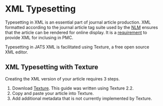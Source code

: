 # XML Typesetting

Typesetting in XML is an essential part of journal article production. XML formatted according to the journal article tag suite used by the [NLM](https://jats.nlm.nih.gov/) ensures that the article can be rendered for online display. It is a [requirement](https://www.ncbi.nlm.nih.gov/pmc/about/guidelines/#techqual) to provide XML for inclusing in PMC.

Typesetting in JATS XML is facilitated using Texture, a free open source XML editor.

## XML Typesetting with Texture

Creating the XML version of your article requires 3 steps.

1. Download [Texture](https://github.com/substance/texture/releases). This guide was written using Texture 2.2.
2. Copy and paste your article into Texture.
3. Add additional metadata that is not currently implemented by Texture.
